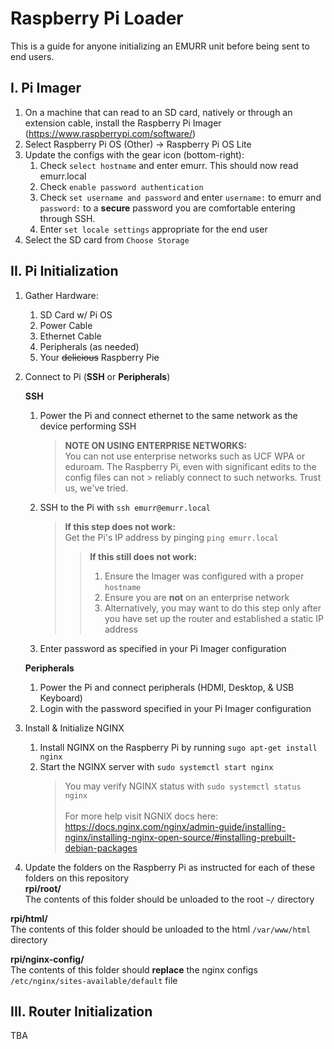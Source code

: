 # Raspberry Pi Loader
This is a guide for anyone initializing an EMURR unit before being sent to end users.

## I. Pi Imager
1. On a machine that can read to an SD card, natively or through an extension cable, install the Raspberry Pi Imager (https://www.raspberrypi.com/software/)
2. Select Raspberry Pi OS (Other) -> Raspberry Pi OS Lite 
3. Update the configs with the gear icon (bottom-right): 
      1. Check `select hostname` and enter emurr. This should now read emurr.local
      2. Check `enable password authentication`
      3. Check `set username and password` and enter `username:` to emurr and `password:` to a **secure** password you are comfortable entering through SSH. 
      4. Enter `set locale settings` appropriate for the end user
4. Select the SD card from `Choose Storage`

<!-- Maybe we should suggest doing this after the router setup -->
## II. Pi Initialization
1. Gather Hardware:
      1. SD Card w/ Pi OS
      2. Power Cable
      3. Ethernet Cable
      4. Peripherals (as needed)
      5. Your ~~delicious~~ Raspberry Pi~~e~~

2. Connect to Pi (**SSH** or **Peripherals**)
      
      **SSH** 
      1. Power the Pi and connect ethernet to the same network as the device performing SSH
            > **NOTE ON USING ENTERPRISE NETWORKS:**<br>
            > You can not use enterprise networks such as UCF WPA or eduroam. The Raspberry Pi, even with significant edits to the config files can not                 > reliably connect to such networks. Trust us, we've tried.
            
      2. SSH to the Pi with `ssh emurr@emurr.local`
            > **If this step does not work:**<br>
            > Get the Pi's IP address by pinging `ping emurr.local`
            >
            >> **If this still does not work:**<br>
            >> 1. Ensure the Imager was configured with a proper `hostname`
            >> 2. Ensure you are **not** on an enterprise network 
            >> 3. Alternatively, you may want to do this step only after you have set up the router and established a static IP address
            
      3. Enter password as specified in your Pi Imager configuration
      
      **Peripherals**
      1. Power the Pi and connect peripherals (HDMI, Desktop, & USB Keyboard) 
      2. Login with the password specified in your Pi Imager configuration 

3. Install & Initialize NGINX
      1. Install NGINX on the Raspberry Pi by running `sugo apt-get install nginx`      
      2. Start the NGINX server with `sudo systemctl start nginx`
            > You may verify NGINX status with `sudo systemctl status nginx`<br><br>
            > For more help visit NGNIX docs here:<br>
            > https://docs.nginx.com/nginx/admin-guide/installing-nginx/installing-nginx-open-source/#installing-prebuilt-debian-packages
      
4. Update the folders on the Raspberry Pi as instructed for each of these folders on this repository      
**rpi/root/**<br>
The contents of this folder should be unloaded to the root `~/` directory 

**rpi/html/**<br>
The contents of this folder should be unloaded to the html `/var/www/html` directory

**rpi/nginx-config/**<br>
The contents of this folder should **replace** the nginx configs `/etc/nginx/sites-available/default` file


## III. Router Initialization
TBA
